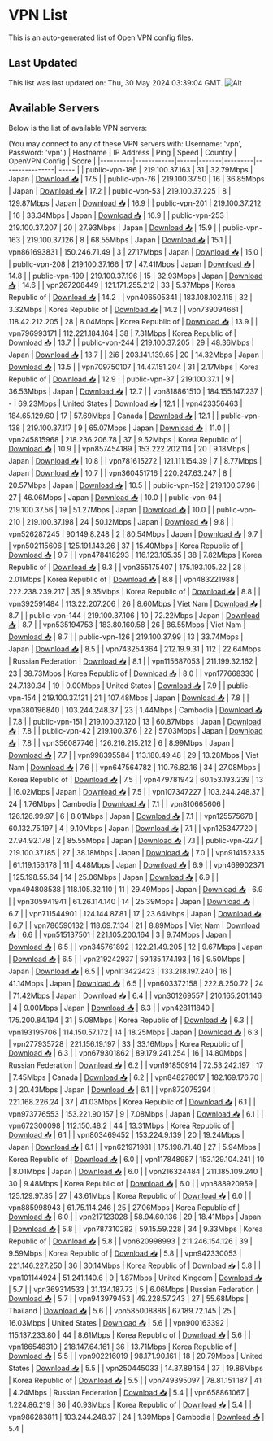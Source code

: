 # VPN List

This is an auto-generated list of Open VPN config files.

## Last Updated

This list was last updated on: Thu, 30 May 2024 03:39:04 GMT.
![Alt](https://repobeats.axiom.co/api/embed/186b98318ef1479477931607c1ad7d823f12451f.svg "Repobeats analytics image")

## Available Servers

Below is the list of available VPN servers:

(You may connect to any of these VPN servers with: Username: 'vpn', Password: 'vpn'.)
| Hostname | IP Address | Ping | Speed | Country | OpenVPN Config | Score |
|----------|------------|------|-------|---------|----------------| ----- |
| public-vpn-186 | 219.100.37.163 | 31 | 32.79Mbps | Japan | [Download 📥](./configs/server_0_JP.ovpn) | 17.5 |
| public-vpn-76 | 219.100.37.50 | 16 | 36.85Mbps | Japan | [Download 📥](./configs/server_1_JP.ovpn) | 17.2 |
| public-vpn-53 | 219.100.37.225 | 8 | 129.87Mbps | Japan | [Download 📥](./configs/server_2_JP.ovpn) | 16.9 |
| public-vpn-201 | 219.100.37.212 | 16 | 33.34Mbps | Japan | [Download 📥](./configs/server_3_JP.ovpn) | 16.9 |
| public-vpn-253 | 219.100.37.207 | 20 | 27.93Mbps | Japan | [Download 📥](./configs/server_4_JP.ovpn) | 15.9 |
| public-vpn-163 | 219.100.37.126 | 8 | 68.55Mbps | Japan | [Download 📥](./configs/server_5_JP.ovpn) | 15.1 |
| vpn861693831 | 150.246.71.49 | 3 | 27.17Mbps | Japan | [Download 📥](./configs/server_6_JP.ovpn) | 15.0 |
| public-vpn-208 | 219.100.37.166 | 17 | 47.41Mbps | Japan | [Download 📥](./configs/server_7_JP.ovpn) | 14.8 |
| public-vpn-199 | 219.100.37.196 | 15 | 32.93Mbps | Japan | [Download 📥](./configs/server_8_JP.ovpn) | 14.6 |
| vpn267208449 | 121.171.255.212 | 33 | 5.37Mbps | Korea Republic of | [Download 📥](./configs/server_9_KR.ovpn) | 14.2 |
| vpn406505341 | 183.108.102.115 | 32 | 3.32Mbps | Korea Republic of | [Download 📥](./configs/server_10_KR.ovpn) | 14.2 |
| vpn739094661 | 118.42.212.205 | 28 | 8.04Mbps | Korea Republic of | [Download 📥](./configs/server_11_KR.ovpn) | 13.9 |
| vpn796993171 | 112.221.184.164 | 38 | 7.31Mbps | Korea Republic of | [Download 📥](./configs/server_12_KR.ovpn) | 13.7 |
| public-vpn-244 | 219.100.37.205 | 29 | 48.36Mbps | Japan | [Download 📥](./configs/server_13_JP.ovpn) | 13.7 |
| 2i6 | 203.141.139.65 | 20 | 14.32Mbps | Japan | [Download 📥](./configs/server_14_JP.ovpn) | 13.5 |
| vpn709750107 | 14.47.151.204 | 31 | 2.17Mbps | Korea Republic of | [Download 📥](./configs/server_15_KR.ovpn) | 12.9 |
| public-vpn-37 | 219.100.37.1 | 9 | 36.53Mbps | Japan | [Download 📥](./configs/server_16_JP.ovpn) | 12.7 |
| vpn818861510 | 184.155.147.237 | - | 69.23Mbps | United States | [Download 📥](./configs/server_17_US.ovpn) | 12.1 |
| vpn423356463 | 184.65.129.60 | 17 | 57.69Mbps | Canada | [Download 📥](./configs/server_18_CA.ovpn) | 12.1 |
| public-vpn-138 | 219.100.37.117 | 9 | 65.07Mbps | Japan | [Download 📥](./configs/server_19_JP.ovpn) | 11.0 |
| vpn245815968 | 218.236.206.78 | 37 | 9.52Mbps | Korea Republic of | [Download 📥](./configs/server_20_KR.ovpn) | 10.9 |
| vpn857454189 | 153.222.202.114 | 20 | 9.18Mbps | Japan | [Download 📥](./configs/server_21_JP.ovpn) | 10.8 |
| vpn781615272 | 121.111.154.39 | 7 | 8.77Mbps | Japan | [Download 📥](./configs/server_22_JP.ovpn) | 10.7 |
| vpn360451716 | 220.247.63.247 | 8 | 20.57Mbps | Japan | [Download 📥](./configs/server_23_JP.ovpn) | 10.5 |
| public-vpn-152 | 219.100.37.96 | 27 | 46.06Mbps | Japan | [Download 📥](./configs/server_24_JP.ovpn) | 10.0 |
| public-vpn-94 | 219.100.37.56 | 19 | 51.27Mbps | Japan | [Download 📥](./configs/server_25_JP.ovpn) | 10.0 |
| public-vpn-210 | 219.100.37.198 | 24 | 50.12Mbps | Japan | [Download 📥](./configs/server_26_JP.ovpn) | 9.8 |
| vpn526287245 | 90.149.8.248 | 2 | 80.54Mbps | Japan | [Download 📥](./configs/server_27_JP.ovpn) | 9.7 |
| vpn502115606 | 125.191.143.26 | 37 | 15.40Mbps | Korea Republic of | [Download 📥](./configs/server_28_KR.ovpn) | 9.7 |
| vpn478418293 | 116.123.105.35 | 38 | 7.82Mbps | Korea Republic of | [Download 📥](./configs/server_29_KR.ovpn) | 9.3 |
| vpn355175407 | 175.193.105.22 | 28 | 2.01Mbps | Korea Republic of | [Download 📥](./configs/server_30_KR.ovpn) | 8.8 |
| vpn483221988 | 222.238.239.217 | 35 | 9.35Mbps | Korea Republic of | [Download 📥](./configs/server_31_KR.ovpn) | 8.8 |
| vpn392591484 | 113.22.207.206 | 26 | 8.60Mbps | Viet Nam | [Download 📥](./configs/server_32_VN.ovpn) | 8.7 |
| public-vpn-144 | 219.100.37.106 | 10 | 72.22Mbps | Japan | [Download 📥](./configs/server_33_JP.ovpn) | 8.7 |
| vpn535194753 | 183.80.160.58 | 26 | 86.55Mbps | Viet Nam | [Download 📥](./configs/server_34_VN.ovpn) | 8.7 |
| public-vpn-126 | 219.100.37.99 | 13 | 33.74Mbps | Japan | [Download 📥](./configs/server_35_JP.ovpn) | 8.5 |
| vpn743254364 | 212.19.9.31 | 112 | 22.64Mbps | Russian Federation | [Download 📥](./configs/server_36_RU.ovpn) | 8.1 |
| vpn115687053 | 211.199.32.162 | 23 | 38.73Mbps | Korea Republic of | [Download 📥](./configs/server_37_KR.ovpn) | 8.0 |
| vpn177668330 | 24.7.130.34 | 19 | 0.00Mbps | United States | [Download 📥](./configs/server_38_US.ovpn) | 7.9 |
| public-vpn-154 | 219.100.37.121 | 21 | 107.48Mbps | Japan | [Download 📥](./configs/server_39_JP.ovpn) | 7.8 |
| vpn380196840 | 103.244.248.37 | 23 | 1.44Mbps | Cambodia | [Download 📥](./configs/server_40_KH.ovpn) | 7.8 |
| public-vpn-151 | 219.100.37.120 | 13 | 60.87Mbps | Japan | [Download 📥](./configs/server_41_JP.ovpn) | 7.8 |
| public-vpn-42 | 219.100.37.6 | 22 | 57.03Mbps | Japan | [Download 📥](./configs/server_42_JP.ovpn) | 7.8 |
| vpn356087746 | 126.216.215.212 | 6 | 8.99Mbps | Japan | [Download 📥](./configs/server_43_JP.ovpn) | 7.7 |
| vpn998395584 | 113.180.49.48 | 29 | 13.28Mbps | Viet Nam | [Download 📥](./configs/server_44_VN.ovpn) | 7.6 |
| vpn647564782 | 110.76.82.16 | 34 | 27.08Mbps | Korea Republic of | [Download 📥](./configs/server_45_KR.ovpn) | 7.5 |
| vpn479781942 | 60.153.193.239 | 13 | 16.02Mbps | Japan | [Download 📥](./configs/server_46_JP.ovpn) | 7.5 |
| vpn107347227 | 103.244.248.37 | 24 | 1.76Mbps | Cambodia | [Download 📥](./configs/server_47_KH.ovpn) | 7.1 |
| vpn810665606 | 126.126.99.97 | 6 | 8.01Mbps | Japan | [Download 📥](./configs/server_48_JP.ovpn) | 7.1 |
| vpn125575678 | 60.132.75.197 | 4 | 9.10Mbps | Japan | [Download 📥](./configs/server_49_JP.ovpn) | 7.1 |
| vpn125347720 | 27.94.92.178 | 2 | 85.55Mbps | Japan | [Download 📥](./configs/server_50_JP.ovpn) | 7.1 |
| public-vpn-227 | 219.100.37.185 | 27 | 38.18Mbps | Japan | [Download 📥](./configs/server_51_JP.ovpn) | 7.0 |
| vpn914152335 | 61.119.156.178 | 11 | 4.48Mbps | Japan | [Download 📥](./configs/server_52_JP.ovpn) | 6.9 |
| vpn469902371 | 125.198.55.64 | 14 | 25.06Mbps | Japan | [Download 📥](./configs/server_53_JP.ovpn) | 6.9 |
| vpn494808538 | 118.105.32.110 | 11 | 29.49Mbps | Japan | [Download 📥](./configs/server_54_JP.ovpn) | 6.9 |
| vpn305941941 | 61.26.114.140 | 14 | 25.39Mbps | Japan | [Download 📥](./configs/server_55_JP.ovpn) | 6.7 |
| vpn711544901 | 124.144.87.81 | 17 | 23.64Mbps | Japan | [Download 📥](./configs/server_56_JP.ovpn) | 6.7 |
| vpn786590132 | 118.69.7.134 | 21 | 8.89Mbps | Viet Nam | [Download 📥](./configs/server_57_VN.ovpn) | 6.6 |
| vpn515137501 | 221.105.200.164 | 3 | 9.74Mbps | Japan | [Download 📥](./configs/server_58_JP.ovpn) | 6.5 |
| vpn345761892 | 122.21.49.205 | 12 | 9.67Mbps | Japan | [Download 📥](./configs/server_59_JP.ovpn) | 6.5 |
| vpn219242937 | 59.135.174.193 | 16 | 9.50Mbps | Japan | [Download 📥](./configs/server_60_JP.ovpn) | 6.5 |
| vpn113422423 | 133.218.197.240 | 16 | 41.14Mbps | Japan | [Download 📥](./configs/server_61_JP.ovpn) | 6.5 |
| vpn603372158 | 222.8.250.72 | 24 | 71.42Mbps | Japan | [Download 📥](./configs/server_62_JP.ovpn) | 6.4 |
| vpn301269557 | 210.165.201.146 | 4 | 9.00Mbps | Japan | [Download 📥](./configs/server_63_JP.ovpn) | 6.3 |
| vpn428111840 | 175.200.84.194 | 31 | 5.08Mbps | Korea Republic of | [Download 📥](./configs/server_64_KR.ovpn) | 6.3 |
| vpn193195706 | 114.150.57.172 | 14 | 18.25Mbps | Japan | [Download 📥](./configs/server_65_JP.ovpn) | 6.3 |
| vpn277935728 | 221.156.19.197 | 33 | 33.16Mbps | Korea Republic of | [Download 📥](./configs/server_66_KR.ovpn) | 6.3 |
| vpn679301862 | 89.179.241.254 | 16 | 14.80Mbps | Russian Federation | [Download 📥](./configs/server_67_RU.ovpn) | 6.2 |
| vpn191850914 | 72.53.242.197 | 17 | 7.45Mbps | Canada | [Download 📥](./configs/server_68_CA.ovpn) | 6.2 |
| vpn848278017 | 182.169.176.70 | 3 | 20.43Mbps | Japan | [Download 📥](./configs/server_69_JP.ovpn) | 6.1 |
| vpn872075294 | 221.168.226.24 | 37 | 41.03Mbps | Korea Republic of | [Download 📥](./configs/server_70_KR.ovpn) | 6.1 |
| vpn973776553 | 153.221.90.157 | 9 | 7.08Mbps | Japan | [Download 📥](./configs/server_71_JP.ovpn) | 6.1 |
| vpn672300098 | 112.150.48.2 | 44 | 13.31Mbps | Korea Republic of | [Download 📥](./configs/server_72_KR.ovpn) | 6.1 |
| vpn803469452 | 153.224.9.139 | 20 | 19.24Mbps | Japan | [Download 📥](./configs/server_73_JP.ovpn) | 6.1 |
| vpn621971981 | 175.198.71.48 | 27 | 5.94Mbps | Korea Republic of | [Download 📥](./configs/server_74_KR.ovpn) | 6.0 |
| vpn117848987 | 153.129.104.241 | 10 | 8.01Mbps | Japan | [Download 📥](./configs/server_75_JP.ovpn) | 6.0 |
| vpn216324484 | 211.185.109.240 | 30 | 9.48Mbps | Korea Republic of | [Download 📥](./configs/server_76_KR.ovpn) | 6.0 |
| vpn888920959 | 125.129.97.85 | 27 | 43.61Mbps | Korea Republic of | [Download 📥](./configs/server_77_KR.ovpn) | 6.0 |
| vpn885998943 | 61.75.114.246 | 25 | 27.06Mbps | Korea Republic of | [Download 📥](./configs/server_78_KR.ovpn) | 6.0 |
| vpn217123028 | 58.94.60.136 | 29 | 18.41Mbps | Japan | [Download 📥](./configs/server_79_JP.ovpn) | 5.8 |
| vpn787310282 | 59.15.59.228 | 34 | 9.33Mbps | Korea Republic of | [Download 📥](./configs/server_80_KR.ovpn) | 5.8 |
| vpn620998993 | 211.246.154.126 | 39 | 9.59Mbps | Korea Republic of | [Download 📥](./configs/server_81_KR.ovpn) | 5.8 |
| vpn942330053 | 221.146.227.250 | 36 | 30.14Mbps | Korea Republic of | [Download 📥](./configs/server_82_KR.ovpn) | 5.8 |
| vpn101144924 | 51.241.140.6 | 9 | 1.87Mbps | United Kingdom | [Download 📥](./configs/server_83_GB.ovpn) | 5.7 |
| vpn369314533 | 31.134.187.73 | 5 | 6.06Mbps | Russian Federation | [Download 📥](./configs/server_84_RU.ovpn) | 5.7 |
| vpn943979453 | 49.228.57.243 | 27 | 55.68Mbps | Thailand | [Download 📥](./configs/server_85_TH.ovpn) | 5.6 |
| vpn585008886 | 67.189.72.145 | 25 | 16.03Mbps | United States | [Download 📥](./configs/server_86_US.ovpn) | 5.6 |
| vpn900163392 | 115.137.233.80 | 44 | 8.61Mbps | Korea Republic of | [Download 📥](./configs/server_87_KR.ovpn) | 5.6 |
| vpn186548310 | 218.147.64.161 | 36 | 13.71Mbps | Korea Republic of | [Download 📥](./configs/server_88_KR.ovpn) | 5.5 |
| vpn902216019 | 98.171.90.161 | 18 | 20.79Mbps | United States | [Download 📥](./configs/server_89_US.ovpn) | 5.5 |
| vpn250445033 | 14.37.89.154 | 37 | 19.86Mbps | Korea Republic of | [Download 📥](./configs/server_90_KR.ovpn) | 5.5 |
| vpn749395097 | 78.81.151.187 | 41 | 4.24Mbps | Russian Federation | [Download 📥](./configs/server_91_RU.ovpn) | 5.4 |
| vpn658861067 | 1.224.86.219 | 36 | 40.93Mbps | Korea Republic of | [Download 📥](./configs/server_92_KR.ovpn) | 5.4 |
| vpn986283811 | 103.244.248.37 | 24 | 1.39Mbps | Cambodia | [Download 📥](./configs/server_93_KH.ovpn) | 5.4 |
